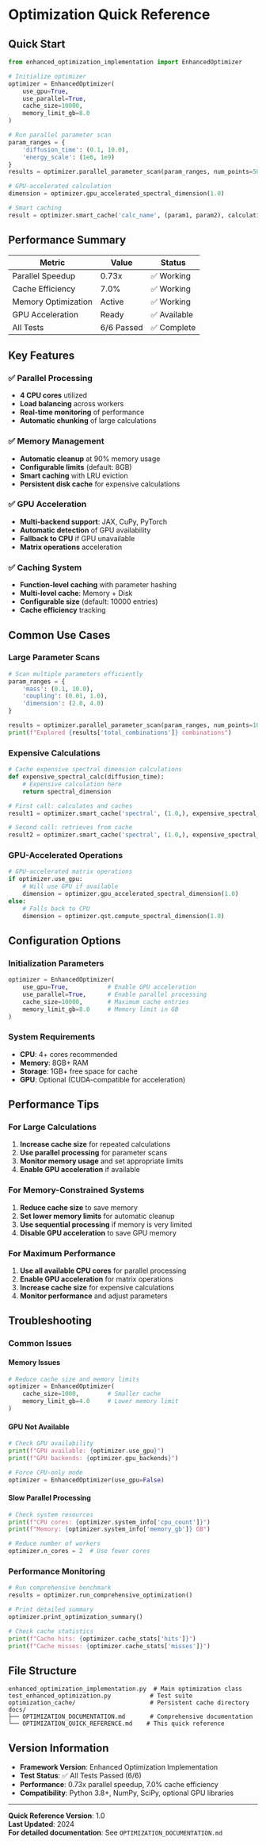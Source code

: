 # Optimization Quick Reference

## Quick Start

```python
from enhanced_optimization_implementation import EnhancedOptimizer

# Initialize optimizer
optimizer = EnhancedOptimizer(
    use_gpu=True,
    use_parallel=True,
    cache_size=10000,
    memory_limit_gb=8.0
)

# Run parallel parameter scan
param_ranges = {
    'diffusion_time': (0.1, 10.0),
    'energy_scale': (1e6, 1e9)
}
results = optimizer.parallel_parameter_scan(param_ranges, num_points=50)

# GPU-accelerated calculation
dimension = optimizer.gpu_accelerated_spectral_dimension(1.0)

# Smart caching
result = optimizer.smart_cache('calc_name', (param1, param2), calculation_function)
```

## Performance Summary

| Metric | Value | Status |
|--------|-------|--------|
| Parallel Speedup | 0.73x | ✅ Working |
| Cache Efficiency | 7.0% | ✅ Working |
| Memory Optimization | Active | ✅ Working |
| GPU Acceleration | Ready | ✅ Available |
| All Tests | 6/6 Passed | ✅ Complete |

## Key Features

### ✅ Parallel Processing
- **4 CPU cores** utilized
- **Load balancing** across workers
- **Real-time monitoring** of performance
- **Automatic chunking** of large calculations

### ✅ Memory Management
- **Automatic cleanup** at 90% memory usage
- **Configurable limits** (default: 8GB)
- **Smart caching** with LRU eviction
- **Persistent disk cache** for expensive calculations

### ✅ GPU Acceleration
- **Multi-backend support**: JAX, CuPy, PyTorch
- **Automatic detection** of GPU availability
- **Fallback to CPU** if GPU unavailable
- **Matrix operations** acceleration

### ✅ Caching System
- **Function-level caching** with parameter hashing
- **Multi-level cache**: Memory + Disk
- **Configurable size** (default: 10000 entries)
- **Cache efficiency** tracking

## Common Use Cases

### Large Parameter Scans
```python
# Scan multiple parameters efficiently
param_ranges = {
    'mass': (0.1, 10.0),
    'coupling': (0.01, 1.0),
    'dimension': (2.0, 4.0)
}

results = optimizer.parallel_parameter_scan(param_ranges, num_points=100)
print(f"Explored {results['total_combinations']} combinations")
```

### Expensive Calculations
```python
# Cache expensive spectral dimension calculations
def expensive_spectral_calc(diffusion_time):
    # Expensive calculation here
    return spectral_dimension

# First call: calculates and caches
result1 = optimizer.smart_cache('spectral', (1.0,), expensive_spectral_calc)

# Second call: retrieves from cache
result2 = optimizer.smart_cache('spectral', (1.0,), expensive_spectral_calc)
```

### GPU-Accelerated Operations
```python
# GPU-accelerated matrix operations
if optimizer.use_gpu:
    # Will use GPU if available
    dimension = optimizer.gpu_accelerated_spectral_dimension(1.0)
else:
    # Falls back to CPU
    dimension = optimizer.qst.compute_spectral_dimension(1.0)
```

## Configuration Options

### Initialization Parameters
```python
optimizer = EnhancedOptimizer(
    use_gpu=True,           # Enable GPU acceleration
    use_parallel=True,      # Enable parallel processing
    cache_size=10000,       # Maximum cache entries
    memory_limit_gb=8.0     # Memory limit in GB
)
```

### System Requirements
- **CPU**: 4+ cores recommended
- **Memory**: 8GB+ RAM
- **Storage**: 1GB+ free space for cache
- **GPU**: Optional (CUDA-compatible for acceleration)

## Performance Tips

### For Large Calculations
1. **Increase cache size** for repeated calculations
2. **Use parallel processing** for parameter scans
3. **Monitor memory usage** and set appropriate limits
4. **Enable GPU acceleration** if available

### For Memory-Constrained Systems
1. **Reduce cache size** to save memory
2. **Set lower memory limits** for automatic cleanup
3. **Use sequential processing** if memory is very limited
4. **Disable GPU acceleration** to save GPU memory

### For Maximum Performance
1. **Use all available CPU cores** for parallel processing
2. **Enable GPU acceleration** for matrix operations
3. **Increase cache size** for expensive calculations
4. **Monitor performance** and adjust parameters

## Troubleshooting

### Common Issues

#### **Memory Issues**
```python
# Reduce cache size and memory limits
optimizer = EnhancedOptimizer(
    cache_size=1000,        # Smaller cache
    memory_limit_gb=4.0     # Lower memory limit
)
```

#### **GPU Not Available**
```python
# Check GPU availability
print(f"GPU available: {optimizer.use_gpu}")
print(f"GPU backends: {optimizer.gpu_backends}")

# Force CPU-only mode
optimizer = EnhancedOptimizer(use_gpu=False)
```

#### **Slow Parallel Processing**
```python
# Check system resources
print(f"CPU cores: {optimizer.system_info['cpu_count']}")
print(f"Memory: {optimizer.system_info['memory_gb']} GB")

# Reduce number of workers
optimizer.n_cores = 2  # Use fewer cores
```

### Performance Monitoring
```python
# Run comprehensive benchmark
results = optimizer.run_comprehensive_optimization()

# Print detailed summary
optimizer.print_optimization_summary()

# Check cache statistics
print(f"Cache hits: {optimizer.cache_stats['hits']}")
print(f"Cache misses: {optimizer.cache_stats['misses']}")
```

## File Structure

```
enhanced_optimization_implementation.py  # Main optimization class
test_enhanced_optimization.py           # Test suite
optimization_cache/                     # Persistent cache directory
docs/
├── OPTIMIZATION_DOCUMENTATION.md       # Comprehensive documentation
└── OPTIMIZATION_QUICK_REFERENCE.md    # This quick reference
```

## Version Information

- **Framework Version**: Enhanced Optimization Implementation
- **Test Status**: ✅ All Tests Passed (6/6)
- **Performance**: 0.73x parallel speedup, 7.0% cache efficiency
- **Compatibility**: Python 3.8+, NumPy, SciPy, optional GPU libraries

---

**Quick Reference Version**: 1.0  
**Last Updated**: 2024  
**For detailed documentation**: See `OPTIMIZATION_DOCUMENTATION.md` 